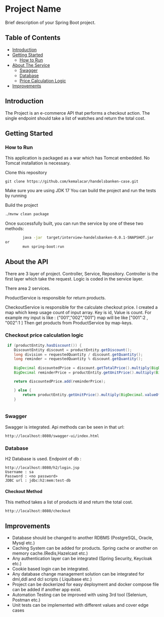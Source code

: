 # Project Name

Brief description of your Spring Boot project.

## Table of Contents

- [Introduction](#introduction)
- [Getting Started](#getting-started)
    - [How to Run](#How-to-Run)
- [About The Service](#about-the-api)
  - [Swagger](#swagger)
  - [Database](#database)
  - [Price Calculation Logic](#checkout-price-calculation-logic)
- [Improvements ](#improvements)
## Introduction

The Project is an e-commerce API that performs a  checkout action. The single endpoint should take a list of watches and return the total cost.


## Getting Started


### How to Run
This application is packaged as a war which has Tomcat embedded. No Tomcat  installation is necessary. 

Clone this repository
```
git clone https://github.com/kemalacar/handelsbanken-case.git
```

Make sure you are using JDK 17 
You can build the project and run the tests by running 

Build the project
```bash
./mvnw clean package
```

Once successfully built, you can run the service by one of these two methods:


```bash
        java -jar  target/interview-handelsbanken-0.0.1-SNAPSHOT.jar
or
        mvn spring-boot:run 
```

## About the API

There are 3 layer of project. Controller, Service, Repository. Controller is the first layer which take the request.
Logic is coded in the service layer. 

There area 2 services. 

ProductService is responsible for return products. 

CheckoutService is responsible for the calculate checkout price. I created a map which keep usage count of input array. Key is id, Value is count.
For example my input is like  : {"001","002","001"}  map will be like ["001":2 , "002":1 ] Then get products from ProductService by map-keys.

### Checkout price calculation logic
  
```java
 if (productEntity.hasDiscount()) {
    DiscountEntity discount = productEntity.getDiscount();
    long division = requestedQuantity / discount.getQuantity();
    long reminder = requestedQuantity % discount.getQuantity();
    
    BigDecimal discountedPrice = discount.getTotalPrice().multiply(BigDecimal.valueOf(division));
    BigDecimal reminderPrice = productEntity.getUnitPrice().multiply(BigDecimal.valueOf(reminder));

    return discountedPrice.add(reminderPrice);

    } else {
        return productEntity.getUnitPrice().multiply(BigDecimal.valueOf(requestedQuantity));
    }
        

```


### Swagger

Swagger is integrated. Api methods can be seen in that url:  
```
http://localhost:8080/swagger-ui/index.html
```

### Database
H2 Database is used. Endpoint of db : 
```
http://localhost:8080/h2/login.jsp
Username : sa
Password : <no password>
JDBC url : jdbc:h2:mem:test-db
```

#### Checkout Method 
This method takes a list of products id  and return the total cost. 

```
http://localhost:8080/checkout
```
## 

## Improvements
- Database should be changed to another RDBMS (PostgreSQL, Oracle, Mysql etc.)
- Caching System can be added for products. Spring cache or another on memory cache.(Redis,Hazelcast etc.)
- Any authentication layer can be integrated (Spring Security, Keycloak etc.)
- Cookie based login can be integrated.
- Any database  change management solution can be integrated for dml,ddl and dcl scripts ( Liquibase etc.) 
- Project can be dockerized for easy deployment and docker compose file can be added if another app exist.  
- Automation Testing can be improved with using 3rd tool (Selenium, Postman etc.) 
- Unit tests can be implemented with different values and cover edge cases



